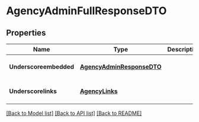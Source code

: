 # AgencyAdminFullResponseDTO
## Properties

Name | Type | Description | Notes
------------ | ------------- | ------------- | -------------
**Underscoreembedded** | [**AgencyAdminResponseDTO**](AgencyAdminResponseDTO.md) |  | [optional] [default to null]
**Underscorelinks** | [**AgencyLinks**](AgencyLinks.md) |  | [optional] [default to null]

[[Back to Model list]](../README.md#documentation-for-models) [[Back to API list]](../README.md#documentation-for-api-endpoints) [[Back to README]](../README.md)

